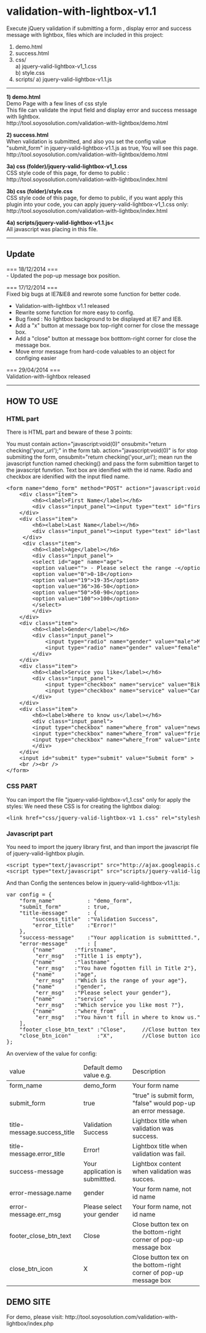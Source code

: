 validation-with-lightbox-v1.1
=========================

Execute jQuery validation if submitting a form , display error and success message with lightbox, files which are included in this project:

<ol>
<li> demo.html</li>
<li> success.html</li>
<li> css/<br />
   a) jquery-valid-lightbox-v1_1.css</li>
   b) style.css</li>
<li> scripts/
   a) jquery-valid-lightbox-v1.1.js<br />
</ol>

<hr />
<p><b>1) demo.html</b><br />
Demo Page with a few lines of css style<br />
This file can validate the input field and display error and success message with lightbox.<br />
http://tool.soyosolution.com/validation-with-lightbox/demo.html</p>

<p><b>2) success.html</b><br />
When validation is submitted, and also you set the config value "submit_form" in jquery-valid-lightbox-v1.1.js as true, You will see this page.<br />
http://tool.soyosolution.com/validation-with-lightbox/demo.html</p>

<p><b>3a) css (folder)/jquery-valid-lightbox-v1_1.css</b><br />
CSS style code of this page, for demo to public :<br />
http://tool.soyosolution.com/validation-with-lightbox/index.html</p>

<p><b>3b) css (folder)/style.css</b><br />
CSS style code of this page, for demo to public, if you want apply this plugin into your code, you can apply jquery-valid-lightbox-v1_1.css only:<br />
http://tool.soyosolution.com/validation-with-lightbox/index.html</p>

<p><b>4a) scripts/jquery-valid-lightbox-v1.1.js<</b><br />
All javascript was placing in this file.</p>

<hr />
<h2>Update</h2>
=== 18/12/2014 ===<br />
- Updated the pop-up message box position.

=== 17/12/2014 ===<br />
Fixed big bugs at IE7&IE8 and rewrote some function for better code.
- Validation-with-lightbox v1.1 released
- Rewrite some function for more easy to config.
- Bug fixed : No lightbox background to be displayed at IE7 and IE8.
- Add a "x" button at message box top-right corner for close the message box.
- Add a "close" button at message box botttom-right corner for close the message box.
- Move error message from hard-code valuables to an object for configing easier

=== 29/04/2014 ===<br />
Validation-with-lightbox released
<hr />

<h2>HOW TO USE</h2>
<h3>HTML part</h3>
There is HTML part and beware of these 3 points:

You must contain action="javascript:void(0)" onsubmit="return checking('your_url');" in the form tab. action="javascript:void(0)" is for stop submiiting the form, onsubmit="return checking('your_url'); mean run the javascript function named checking() and pass the form submittion target to the javascript funvtion.
Text box are idenified with the id name.
Radio and checkbox are idenified with the input flied name.
<pre>
&lt;form name="demo_form" method="POST" action="javascript:void(0)" onsubmit="return checking('success.html');"&gt;
    &lt;div class="item"&gt;
        &lt;h6&gt;&lt;label&gt;First Name&lt;/label&gt;&lt;/h6&gt;
        &lt;div class="input_panel"&gt;&lt;input type="text" id="firstname" name="firstname"&gt;&lt;/div&gt;
    &lt;/div&gt;
    &lt;div class="item"&gt;
        &lt;h6&gt;&lt;label&gt;Last Name&lt;/label&gt;&lt;/h6&gt;
        &lt;div class="input_panel"&gt;&lt;input type="text" id="lastname" name="lastname"&gt;&lt;/div&gt;
     &lt;/div&gt;
     &lt;div class="item"&gt;
        &lt;h6&gt;&lt;label&gt;Age&lt;/label&gt;&lt;/h6&gt;
        &lt;div class="input_panel"&gt;
        &lt;select id="age" name="age"&gt;
        &lt;option value=""&gt; - Please select the range -&lt;/option&gt;
        &lt;option value="0"&gt;0-18&lt;/option&gt;
        &lt;option value="19"&gt;19-35&lt;/option&gt;
        &lt;option value="36"&gt;36-50&lt;/option&gt;
        &lt;option value="50"&gt;50-90&lt;/option&gt;
        &lt;option value="100"&gt;&gt;100&lt;/option&gt;
        &lt;/select&gt;
        &lt;/div&gt;
    &lt;/div&gt;
    &lt;div class="item"&gt;
        &lt;h6&gt;&lt;label&gt;Gender&lt;/label&gt;&lt;/h6&gt;
        &lt;div class="input_panel"&gt;
            &lt;input type="radio" name="gender" value="male"&gt;Male&lt;br&gt;
            &lt;input type="radio" name="gender" value="female"&gt;Female    
        &lt;/div&gt;
    &lt;/div&gt;
    &lt;div class="item"&gt;
        &lt;h6&gt;&lt;label&gt;Service you like&lt;/label&gt;&lt;/h6&gt;
        &lt;div class="input_panel"&gt;
            &lt;input type="checkbox" name="service" value="Bike"&gt;bike&lt;br&gt;
            &lt;input type="checkbox" name="service" value="Car"&gt;car  
        &lt;/div&gt;
    &lt;/div&gt;
    &lt;div class="item"&gt;
        &lt;h6&gt;&lt;label&gt;Where to know us&lt;/label&gt;&lt;/h6&gt;
        &lt;div class="input_panel"&gt;
        &lt;input type="checkbox" name="where_from" value="newspaper"&gt;newspaper&lt;br&gt;
        &lt;input type="checkbox" name="where_from" value="friend"&gt;friend&lt;br&gt;
        &lt;input type="checkbox" name="where_from" value="internet"&gt;internet
        &lt;/div&gt;
    &lt;/div&lt;
    &lt;input id="submit" type="submit" value="Submit form" &gt;
    &lt;br /&gt;&lt;br /&gt;
&lt;/form&gt;
</pre>

<h3>CSS PART</h3>
<p>You can import the file "jquery-valid-lightbox-v1_1.css" only for apply the styles:
We need these CSS is for creating the lightbox dialog:</p>
<pre>
&lt;link href="css/jquery-valid-lightbox-v1_1.css" rel="stylesheet" type="text/css" /&gt;
</pre>

<h3>Javascript part</h3>
<p>You need to import the jquery library first, and than import the javascript file of jquery-valid-lightbox plugin.</p>
<pre>
&lt;script type="text/javascript" src="http://ajax.googleapis.com/ajax/libs/jquery/1.10.1/jquery.min.js"&gt;&lt;/script&gt;
&lt;script type="text/javascript" src="scripts/jquery-valid-lightbox-v1.1.js"&gt;&lt;/script&gt;
</pre>
And than Config the sentences below in jquery-valid-lightbox-v1.1.js:

<pre>
var config = {
    "form_name"          : "demo_form",                       //Your form name, not id name
    "submit_form"        : true,                              //"true" is submit form, "false" would pop-up an error message.
    "title-message"      : {
        "success_title"  :"Validation Success",               //Lightbox title when validation was success.
        "error_title"    :"Error!"                            //Lightbox title when validation was fail.
    },
    "success-message"    :"Your application is submittted.",  //Lightbox content when validation was succes.
    "error-message"      : [
        {"name"      :"firstname",                            //1st input field name (name bt not id)
         "err_msg"   :"Title 1 is empty"},                    //Related error (1st input field) if validation was incorrect.
        {"name"      :"lastname" ,                            //2st input field name
         "err_msg"   :"You have fogotten fill in Title 2"},   //Related error (2st input field) if validation was incorrect.
        {"name"      :"age",                                  //3st input field name
         "err_msg"   :"Which is the range of your age"},      //Related error (3st input field) if validation was incorrect.
        {"name"      :"gender",                               //4st input field name
         "err_msg"   :"Please select your gender"},           //Related error (4st input field) if validation was incorrect.
        {"name"      :"service"  ,                            //5st input field name
         "err_msg"   :"Which service you like most ?"},       //Related error (5st input field) if validation was incorrect.
        {"name"      :"where_from"  ,                         //6st input field name
         "err_msg"   :"You havn't fill in where to know us."} //Related error (6st input field) if validation was incorrect.         
    ],
    "footer_close_btn_text" :"Close",     //Close button tex on the bottom-right corner of pop-up message box
    "close_btn_icon"        :"X",         //Close button icon on the top-right corner of pop-up message box
};
</pre>

An overview of the value for config:
<table>
    <thead><tr><td>value</td><td>Default demo value e.g.</td><td>Description</td></tr></thead>
    <tbody>
        <tr><td>form_name</td><td>demo_form</td><td>Your form name</td></tr>
        <tr><td>submit_form</td><td>true</td><td>"true" is submit form, "false" would pop-up an error message.</td></tr>
        <tr><td>title-message.success_title</td><td>Validation Success</td><td>Lightbox title when validation was success.</td></tr>
        <tr><td>title-message.error_title</td><td>Error!</td><td>Lightbox title when validation was fail.</td></tr>
        <tr><td>success-message</td><td>Your application is submittted.</td><td>Lightbox content when validation was succes.</td></tr>
        <tr><td>error-message.name</td><td>gender</td><td>Your form name, not id name</td></tr>
        <tr><td>error-message.err_msg</td><td>Please select your gender</td><td>Your form name, not id name</td></tr>
        <tr><td>footer_close_btn_text</td><td>Close</td><td>Close button tex on the bottom-right corner of pop-up message box</td></tr>
        <tr><td>close_btn_icon</td><td>X</td><td>Close button tex on the bottom-right corner of pop-up message box</td></tr>
    <tbody>
</table>

<h2>DEMO SITE</h2>
For demo, please visit:
http://tool.soyosolution.com/validation-with-lightbox/index.php


